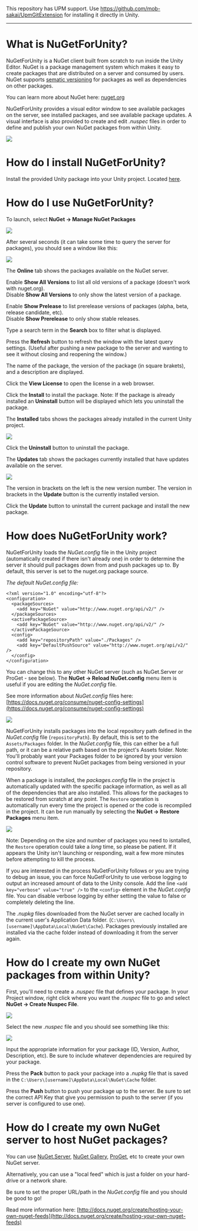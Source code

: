 This repository has UPM support. Use https://github.com/mob-sakai/UpmGitExtension for installing it directly in Unity.

----

# What is NuGetForUnity?
NuGetForUnity is a NuGet client built from scratch to run inside the Unity Editor.  NuGet is a package management system which makes it easy to create packages that are distributed on a server and consumed by users.  NuGet supports [sematic versioning](http://semver.org/) for packages as well as dependencies on other packages.

You can learn more about NuGet here: [nuget.org](https://www.nuget.org/)

NuGetForUnity provides a visual editor window to see available packages on the server, see installed packages, and see available package updates.  A visual interface is also provided to create and edit *.nuspec* files in order to define and publish your own NuGet packages from within Unity.

![](screenshots/online.png?raw=true)

# How do I install NuGetForUnity?
Install the provided Unity package into your Unity project.  Located [here](https://github.com/GlitchEnzo/NuGetForUnity/releases).

# How do I use NuGetForUnity?
To launch, select **NuGet → Manage NuGet Packages**

![](screenshots/menu_item.png?raw=true)

After several seconds (it can take some time to query the server for packages), you should see a window like this:

![](screenshots/online.png?raw=true)

The **Online** tab shows the packages available on the NuGet server.

Enable **Show All Versions** to list all old versions of a package (doesn't work with nuget.org).  
Disable **Show All Versions** to only show the latest version of a package.

Enable **Show Prelease** to list prerelease versions of packages (alpha, beta, release candidate, etc).  
Disable **Show Prerelease** to only show stable releases.

Type a search term in the **Search** box to filter what is displayed.

Press the **Refresh** button to refresh the window with the latest query settings. (Useful after pushing a new package to the server and wanting to see it without closing and reopening the window.)

The name of the package, the version of the package (in square brakets), and a description are displayed.

Click the **View License** to open the license in a web browser.

Click the **Install** to install the package.
Note: If the package is already installed an **Uninstall** button will be displayed which lets you uninstall the package.

The **Installed** tabs shows the packages already installed in the current Unity project.

![](screenshots/installed.png?raw=true)

Click the **Uninstall** button to uninstall the package.

The **Updates** tab shows the packages currently installed that have updates available on the server.

![](screenshots/updates.png?raw=true)

The version in brackets on the left is the new version number.  The version in brackets in the **Update** button is the currently installed version.

Click the **Update** button to uninstall the current package and install the new package.

# How does NuGetForUnity work?
NuGetForUnity loads the *NuGet.config* file in the Unity project (automatically created if there isn't already one) in order to determine the server it should pull packages down from and push packages up to.  By default, this server is set to the nuget.org package source.  

*The default NuGet.config file:*
```
<?xml version="1.0" encoding="utf-8"?>
<configuration>
  <packageSources>
    <add key="NuGet" value="http://www.nuget.org/api/v2/" />
  </packageSources>
  <activePackageSource>
    <add key="NuGet" value="http://www.nuget.org/api/v2/" />
  </activePackageSource>
  <config>
    <add key="repositoryPath" value="./Packages" />
    <add key="DefaultPushSource" value="http://www.nuget.org/api/v2/" />
  </config>
</configuration>
```

You can change this to any other NuGet server (such as NuGet.Server or ProGet - see below).  The **NuGet → Reload NuGet.config** menu item is useful if you are editing the *NuGet.config* file.

See more information about *NuGet.config* files here: [https://docs.nuget.org/consume/nuget-config-settings](https://docs.nuget.org/consume/nuget-config-settings)

![](screenshots/menu_item.png?raw=true)

NuGetForUnity installs packages into the local repository path defined in the *NuGet.config* file (`repositoryPath`).  By default, this is set to the `Assets/Packages` folder.  In the *NuGet.config* file, this can either be a full path, or it can be a relative path based on the project's Assets folder.  Note:  You'll probably want your Packages folder to be ignored by your version control software to prevent NuGet packages from being versioned in your repository.

When a package is installed, the *packages.config* file in the project is automatically updated with the specific package information, as well as all of the dependencies that are also installed.  This allows for the packages to be restored from scratch at any point.  The `Restore` operation is automatically run every time the project is opened or the code is recompiled in the project.  It can be run manually by selecting the **NuGet → Restore Packages** menu item. 

![](screenshots/menu_item.png?raw=true)

Note: Depending on the size and number of packages you need to isntalled, the `Restore` operation could take a _long_ time, so please be patient. If it appears the Unity isn't launching or responding, wait a few more minutes before attempting to kill the process.

If you are interested in the process NuGetForUnity follows or you are trying to debug an issue, you can force NuGetForUnity to use verbose logging to output an increased amount of data to the Unity console.  Add the line `<add key="verbose" value="true" />` to the `<config>` element in the *NuGet.config* file.  You can disable verbose logging by either setting the value to false or completely deleting the line.

The *.nupkg* files downloaded from the NuGet server are cached locally in the current user's Application Data folder.  (`C:\Users\[username]\AppData\Local\NuGet\Cache`).  Packages previously installed are installed via the cache folder instead of downloading it from the server again.

# How do I create my own NuGet packages from within Unity?
First, you'll need to create a *.nuspec* file that defines your package.  In your Project window, right click where you want the *.nuspec* file to go and select **NuGet → Create Nuspec File**.

![](screenshots/nuspec_menu.png?raw=true)

Select the new *.nuspec* file and you should see something like this:

![](screenshots/nuspec_editor.png?raw=true)

Input the appropriate information for your package (ID, Version, Author, Description, etc).  Be sure to include whatever dependencies are required by your package.

Press the **Pack** button to pack your package into a *.nupkg* file that is saved in the `C:\Users\[username]\AppData\Local\NuGet\Cache` folder.

Press the **Push** button to push your package up to the server.  Be sure to set the correct API Key that give you permission to push to the server (if you server is configured to use one).

# How do I create my own NuGet server to host NuGet packages?
You can use [NuGet.Server](http://nugetserver.net/), [NuGet Gallery](https://github.com/NuGet/NuGetGallery), [ProGet](http://inedo.com/proget), etc to create your own NuGet server.

Alternatively, you can use a "local feed" which is just a folder on your hard-drive or a network share.

Be sure to set the proper URL/path in the *NuGet.config* file and you should be good to go!

Read more information here: [http://docs.nuget.org/create/hosting-your-own-nuget-feeds](http://docs.nuget.org/create/hosting-your-own-nuget-feeds)
